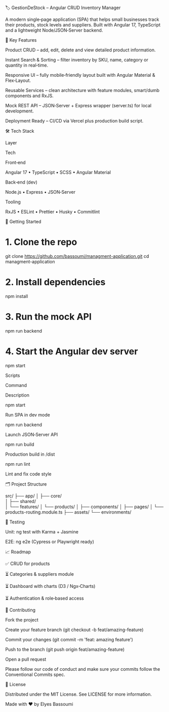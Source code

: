 🏷️ GestionDeStock – Angular CRUD Inventory Manager

A modern single‑page application (SPA) that helps small businesses track their products, stock levels and suppliers. Built with Angular 17, TypeScript and a lightweight Node/JSON‑Server backend.



🔑 Key Features

Product CRUD – add, edit, delete and view detailed product information.

Instant Search & Sorting – filter inventory by SKU, name, category or quantity in real‑time.

Responsive UI – fully mobile‑friendly layout built with Angular Material & Flex‑Layout.

Reusable Services – clean architecture with feature modules, smart/dumb components and RxJS.

Mock REST API – JSON‑Server + Express wrapper (server.ts) for local development.

Deployment Ready – CI/CD via Vercel plus production build script.

🛠 Tech Stack

Layer

Tech

Front‑end

Angular 17 • TypeScript • SCSS • Angular Material

Back‑end (dev)

Node.js • Express • JSON‑Server

Tooling

RxJS • ESLint • Prettier • Husky • Commitlint

🚀 Getting Started

# 1. Clone the repo
git clone https://github.com/bassoumi/managment-application.git
cd managment-application

# 2. Install dependencies
npm install

# 3. Run the mock API
npm run backend        

# 4. Start the Angular dev server
npm start              

Scripts

Command

Description

npm start

Run SPA in dev mode

npm run backend

Launch JSON‑Server API

npm run build

Production build in /dist

npm run lint

Lint and fix code style

🗂️ Project Structure

src/
├── app/
│   ├── core/       
│   ├── shared/     
│   └── features/
│       └── products/
│           ├── components/
│           ├── pages/
│           └── products-routing.module.ts
├── assets/
└── environments/

🧪 Testing

Unit: ng test with Karma + Jasmine

E2E: ng e2e (Cypress or Playwright ready)

📈 Roadmap

✅ CRUD for products

⏳ Categories & suppliers module

⏳ Dashboard with charts (D3 / Ngx‑Charts)

⏳ Authentication & role‑based access

🤝 Contributing

Fork the project

Create your feature branch (git checkout -b feat/amazing-feature)

Commit your changes (git commit -m 'feat: amazing feature')

Push to the branch (git push origin feat/amazing-feature)

Open a pull request

Please follow our code of conduct and make sure your commits follow the Conventional Commits spec.

📜 License

Distributed under the MIT License. See LICENSE for more information.

Made with ❤️ by Elyes Bassoumi

